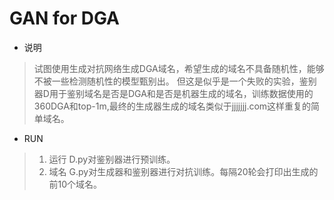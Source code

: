 GAN for DGA
====


* 说明

> 试图使用生成对抗网络生成DGA域名，希望生成的域名不具备随机性，能够不被一些检测随机性的模型甄别出。
> 但这是似乎是一个失败的实验，鉴别器D用于鉴别域名是否是DGA和是否是机器生成的域名，训练数据使用的360DGA和top-1m,最终的生成器生成的域名类似于jjjjjjj.com这样重复的简单域名。

* RUN

> 1. 运行 D.py对鉴别器进行预训练。
> 2. 域名 G.py对生成器和鉴别器进行对抗训练。每隔20轮会打印出生成的前10个域名。
